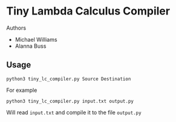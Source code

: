 # Tiny Lambda Calculus Compiler
Authors
* Michael Williams
* Alanna Buss

## Usage

```shell
python3 tiny_lc_compiler.py Source Destination
```

For example
```shell
python3 tiny_lc_compiler.py input.txt output.py
```
Will read `input.txt` and compile it to the file `output.py`
